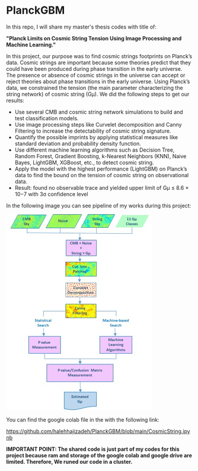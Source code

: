 # PlanckGBM
In this repo, I will share my master's thesis codes with title of:

**"Planck Limits on Cosmic String Tension Using Image Processing and Machine Learning."**

In this project, our purpose was to find cosmic strings footprints on Planck’s data. Cosmic strings are important because some theories predict that they could have been produced during phase transition in the early universe. The presence or absence of cosmic strings in the universe can accept or reject theories about phase transitions in the early universe. Using Planck’s data, we constrained the tension (the main parameter characterizing the string network) of cosmic string (Gµ). We did the following steps to get our results:

- Use several CMB and cosmic string network simulations to build and test classification models.
- Use image processing steps like Curvelet decomposition and Canny Filtering to increase the detectability of cosmic string signature.
- Quantify the possible imprints by applying statistical measures like standard deviation and probability density function.
- Use different machine learning algorithms such as Decision Tree, Random Forest, Gradient Boosting, k-Nearest Neighbors (KNN), Naive Bayes, LightGBM, XGBoost, etc., to detect cosmic string.
- Apply the model with the highest performance (LightGBM) on Planck’s data to find the bound on the tension of cosmic string on observational data.
- Result: found no observable trace and yielded upper limit of Gµ ≤ 8.6 × 10−7 with 3σ confidence level

In the following image you can see pipeline of my works during this project:

![alt text](https://github.com/halehhajizadeh/PlanckGBM/blob/main/LGBM_pipeline.jpg)



You can find the google colab file in the with the following link:

https://github.com/halehhajizadeh/PlanckGBM/blob/main/CosmicString.ipynb

**IMPORTANT POINT: The shared code is just part of my codes for this project because ram and storage of the google colab and google drive are limited. Therefore, We runed our code in a cluster.**
